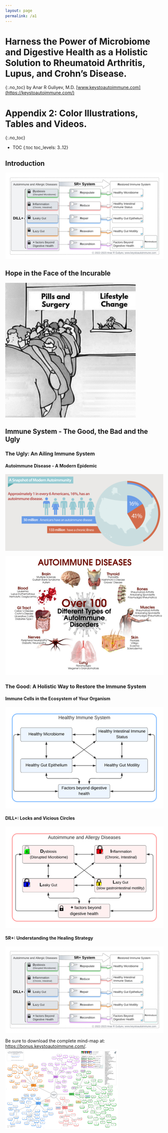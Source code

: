```yaml
---
layout: page
permalink: /a1
---
```


# Harness the Power of Microbiome and Digestive Health as a Holistic Solution to Rheumatoid Arthritis, Lupus, and Crohn’s Disease.
{:.no_toc}
by Anar R Guliyev, M.D. [www.keystoautoimmune.com](https://keystoautoimmune.com/)

# Appendix 2: Color Illustrations, Tables and Videos.
{:.no_toc}

* TOC
{:toc toc_levels: 3..12}


## Introduction

![overview 3.png](illustrations%2Fdiagrams%2Foverview%203.png)

## <a name="1" /> Hope in the Face of the Incurable

<img alt="lifestyle change not popular.jpg" src="illustrations%2Flifestyle%20change%20not%20popular.jpg" style="width: 26rem;" />

## Immune System - The Good, the Bad and the Ugly

### The Ugly: An Ailing Immune System

#### <a name="2" /> Autoimmune Disease - A Modern Epidemic

<img alt="aics-500x242.png" src="illustrations%2Faics-500x242.png" style="width: 50rem;" />

![autoimmune diseases.jpeg](illustrations%2Fautoimmune%20diseases.jpeg)

### The Good: A Holistic Way to Restore the Immune System 

#### <a name="3" /> Immune Cells in the Ecosystem of Your Organism

![healthy immune system.png](illustrations%2Fdiagrams%2Fhealthy%20immune%20system.png)

#### <a name="4" /> DILL+: Locks and Vicious Circles

![disease map.png](illustrations%2Fdiagrams%2Fdisease%20map.png)

#### <a name="5" /> 5R+: Understanding the Healing Strategy

![overview 3.png](illustrations%2Fdiagrams%2Foverview%203.png)

Be sure to download the complete mind-map at: <https://bonus.keystoautoimmune.com/>. 
[![5 Keys to Unlock the Autoimmune Shackles - Large Mind Map.png](illustrations%2Fdiagrams%2F5%20Keys%20to%20Unlock%20the%20Autoimmune%20Shackles%20-%20Large%20Mind%20Map.png)
](https://bonus.keystoautoimmune.com/)

